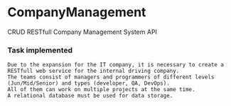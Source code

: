 # CompanyManagement
CRUD RESTfull Company Management System API

### Task implemented
```
Due to the expansion for the IT company, it is necessary to create a RESTfull web service for the internal driving company.
The teams consist of managers and programmers of different levels (Jun/Mid/Senior) and types (developer, QA, DevOps).
All of them can work on multiple projects at the same time.
A relational database must be used for data storage.
```
